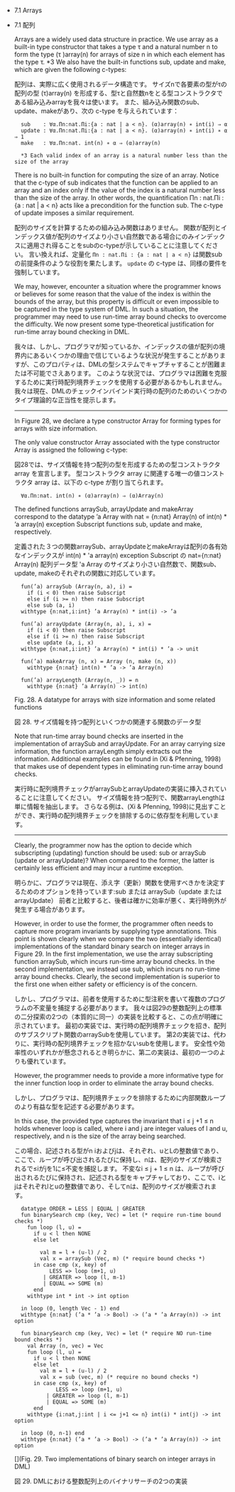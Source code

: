 - 7.1 Arrays
- 7.1 配列

	Arrays are a widely used data structure in practice.
	We use array as a built-in type constructor that takes a type τ and a natural number n to form the type (τ )array(n) for arrays of size n in which each element has the type τ. *3
	We also have the built-in functions sub, update and make, which are given the following c-types:

	配列は、実際に広く使用されるデータ構造です。
	サイズnで各要素の型がτの配列の型 (τ)array(n) を形成する、型τと自然数nをとる型コンストラクタである組み込みarrayを我々は使います。
	また、組み込み関数のsub、update、makeがあり、次の c-type を与えられています：

		sub    : ∀α.Πn:nat.Πi:{a : nat | a < n}. (α)array(n) ∗ int(i) ⇒ α
		update : ∀α.Πn:nat.Πi:{a : nat | a < n}. (α)array(n) ∗ int(i) ∗ α ⇒ 1
		make   : ∀α.Πn:nat. int(n) ∗ α ⇒ (α)array(n)

		*3 Each valid index of an array is a natural number less than the size of the array

	There is no built-in function for computing the size of an array.
	Notice that the c-type of sub indicates that the function can be applied to an array and an index only if the value of the index is a natural number less than the size of the array.
	In other words, the quantification Πn : nat.Πi : {a : nat | a < n} acts like a precondition for the function sub.
	The c-type of update imposes a similar requirement.

	配列のサイズを計算するための組み込み関数はありません。
	関数が配列とインデックス値が配列のサイズより小さい自然数である場合にのみインデックスに適用され得ることをsubのc-typeが示していることに注意してください。
	言い換えれば、定量化 `Πn : nat.Πi : {a : nat | a < n}` は関数subの前提条件のような役割を果たします。
	`update` の c-type は、同様の要件を強制しています。

	We may, however, encounter a situation where the programmer knows or believes for some reason that the value of the index is within the bounds of the array, but this property is difficult or even impossible to be captured in the type system of DML.
	In such a situation, the programmer may need to use run-time array bound checks to overcome the difficulty. 
	We now present some type-theoretical justification for run-time array bound checking in DML.

	我々は、しかし、プログラマが知っているか、インデックスの値が配列の境界内にあるいくつかの理由で信じているような状況が発生することがありますが、このプロパティは、DMLの型システムでキャプチャすることが困難または不可能でさえあります。
	このような状況では、プログラマは困難を克服するために実行時配列境界チェックを使用する必要があるかもしれません。
	我々は現在、DMLのチェックインバインド実行時の配列のためのいくつかのタイプ理論的な正当性を提示します。

	----

	In Figure 28, we declare a type constructor Array for forming types for arrays with size information.

	The only value constructor Array associated with the type constructor Array is assigned the following c-type:

	図28では、サイズ情報を持つ配列の型を形成するための型コンストラクタ array を宣言します。
	型コンストラクタ array に関連する唯一の値コンストラクタ array は、以下の c-type が割り当てられます。


		∀α.Πn:nat. int(n) ∗ (α)array(n) ⇒ (α)Array(n)

	The defined functions arraySub, arrayUpdate and makeArray correspond to the datatype ’a Array with nat = {n:nat} Array(n) of int(n) * ’a array(n) exception Subscript functions sub, update and make, respectively.

	定義された３つの関数arraySub、arrayUpdateとmakeArrayは配列の各有効なインデックスが int(n) * 'a array(n) exception Subscript の nat={n:nat} Array(n) 配列データ型 'a Array のサイズより小さい自然数で、関数sub、update, makeのそれぞれの関数に対応しています。

		fun(’a) arraySub (Array(n, a), i) =
		  if (i < 0) then raise Subscript
		  else if (i >= n) then raise Subscript
		  else sub (a, i)
		withtype {n:nat,i:int} ’a Array(n) * int(i) -> ’a
		
		fun(’a) arrayUpdate (Array(n, a), i, x) =
		  if (i < 0) then raise Subscript
		  else if (i >= n) then raise Subscript
		  else update (a, i, x)
		withtype {n:nat,i:int} ’a Array(n) * int(i) * ’a -> unit
		
		fun(’a) makeArray (n, x) = Array (n, make (n, x))
		  withtype {n:nat} int(n) * ’a -> ’a Array(n)
		
		fun(’a) arrayLength (Array(n, _)) = n
		  withtype {n:nat} ’a Array(n) -> int(n)

	Fig. 28. A datatype for arrays with size information and some related functions

	図 28. サイズ情報を持つ配列といくつかの関連する関数のデータ型

	
	Note that run-time array bound checks are inserted in the implementation of arraySub and arrayUpdate.
	For an array carrying size information, the function arrayLength simply extracts out the information.
	Additional examples can be found in (Xi & Pfenning, 1998) that makes use of dependent types in eliminating run-time array bound checks.

	実行時に配列境界チェックがarraySubとarrayUpdateの実装に挿入されていることに注意してください。
	サイズ情報を持つ配列で、関数arrayLengthは単に情報を抽出します。
	さらなる例は、(Xi & Pfenning, 1998)に見出すことができ、実行時の配列境界チェックを排除するのに依存型を利用しています。

	----

	Clearly, the programmer now has the option to decide which subscripting (updating) function should be used: sub or arraySub (update or arrayUpdate)?
	When compared to the former, the latter is certainly less efficient and may incur a runtime exception.

	明らかに、プログラマは現在、添え字（更新）関数を使用すべきかを決定するためのオプションを持っています:sub または arraySub（update または arrayUpdate）
	前者と比較すると、後者は確かに効率が悪く、実行時例外が発生する場合があります。

	However, in order to use the former, the programmer often needs to capture more program invariants by supplying type annotations.
	This point is shown clearly when we compare the two (essentially identical) implementations of the standard binary search on integer arrays in Figure 29.
	In the first implementation, we use the array subscripting function arraySub, which incurs run-time array bound checks.
	In the second implementation, we instead use sub, which incurs no run-time array bound checks.
	Clearly, the second implementation is superior to the first one when either safety or efficiency is of the concern.

	しかし、プログラマは、前者を使用するために型注釈を書いて複数のプログラムの不変量を捕捉する必要があります。
	我々は図29の整数配列上の標準の二分探索の2つの（本質的に同一）の実装を比較すると、この点が明確に示されています。
	最初の実装では、実行時の配列境界チェックを招き、配列のサブスクリプト関数のarraySubを使用しています。
	第2の実装では、代わりに、実行時の配列境界チェックを招かないsubを使用します。
	安全性や効率性のいずれかが懸念されるとき明らかに、第二の実装は、最初の一つのよりも優れています。

	However, the programmer needs to provide a more informative type for the inner function loop in order to eliminate the array bound checks.



	しかし、プログラマは、配列境界チェックを排除するために内部関数ループのより有益な型を記述する必要があります。

	In this case, the provided type captures the invariant that i ≤ j +1 ≤ n holds whenever loop is called, where i and j are integer values of l and u, respectively, and n is the size of the array being searched.

	この場合、記述される型がn iおよびjは、それぞれ、uとLの整数値であり、ここで、ループが呼び出されるたびに保持し、nは、配列のサイズが検索されるで≤iがjを1に≤不変を捕捉します。
	不変なi ≤ j + 1 ≤ n は、ループが呼び出されるたびに保持され、記述される型をキャプチャしており、ここで、iとjはそれぞれlとuの整数値であり、そしてnは、配列のサイズが検索されます。

		datatype ORDER = LESS | EQUAL | GREATER
		fun binarySearch cmp (key, Vec) = let (* require run-time bound checks *)
		  fun loop (l, u) =
		    if u < l then NONE
		    else let
		
		      val m = l + (u-l) / 2
		      val x = arraySub (Vec, m) (* require bound checks *)
		    in case cmp (x, key) of
		         LESS => loop (m+1, u)
		       | GREATER => loop (l, m-1)
		       | EQUAL => SOME (m)
		    end
		  withtype int * int -> int option
		
		in loop (0, length Vec - 1) end
		withtype {n:nat} (’a * ’a -> Bool) -> (’a * ’a Array(n)) -> int option

		fun binarySearch cmp (key, Vec) = let (* require NO run-time bound checks *)
		  val Array (n, vec) = Vec
		  fun loop (l, u) =
		    if u < l then NONE
		    else let
		      val m = l + (u-l) / 2
		      val x = sub (vec, m) (* require no bound checks *)
		    in case cmp (x, key) of
		           LESS => loop (m+1, u)
		        | GREATER => loop (l, m-1)
		        | EQUAL => SOME (m)
		    end
		  withtype {i:nat,j:int | i <= j+1 <= n} int(i) * int(j) -> int option

		in loop (0, n-1) end
		withtype {n:nat} (’a * ’a -> Bool) -> (’a * ’a Array(n)) -> int option

	[](Fig. 29. Two implementations of binary search on integer arrays in DML)

	図 29. DMLにおける整数配列上のバイナリサーチの2つの実装
